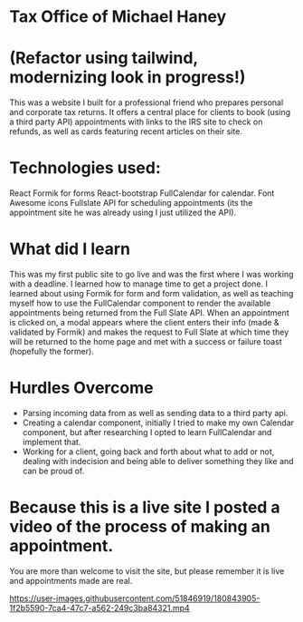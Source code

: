 # Tax Office of Michael Haney
# (Refactor using tailwind, modernizing look in progress!)

This was a website I built for a professional friend who prepares personal and corporate tax returns.
It offers a central place for clients to book (using a third party API) appointments with links to 
the IRS site to check on refunds, as well as cards featuring recent articles on their site. 

# Technologies used:
  React
  Formik for forms
  React-bootstrap
  FullCalendar for calendar.
  Font Awesome icons
  Fullslate API for scheduling appointments (its the appointment site he was already using I just utilized the API).
 
# What did I learn
  This was my first public site to go live and was the first where I was working with a deadline.
  I learned how to manage time to get a project done. I learned about using Formik for form and form validation,
  as well as teaching myself how to use the FullCalendar component to render the available appointments being returned from the Full Slate API.
  When an appointment is clicked on, a modal appears where the client enters their info (made & validated by Formik) and makes the request to
  Full Slate at which time they will be returned to the home page and met with a success or failure toast (hopefully the former).
  
# Hurdles Overcome
  * Parsing incoming data from as well as sending data to a third party api.
  * Creating a calendar component, initially I tried to make my own Calendar component, but after 
    researching I opted to learn FullCalendar and implement that.
  * Working for a client, going back and forth about what to add or not, dealing with
    indecision and being able to deliver something they like and can be proud of. 
    
    
    
# Because this is a live site I posted a video of the process of making an appointment.
  You are more than welcome to visit the site, but please remember it is live and appointments made are real.

https://user-images.githubusercontent.com/51846919/180843905-1f2b5590-7ca4-47c7-a562-249c3ba84321.mp4



